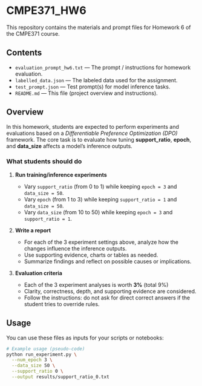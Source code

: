 # CMPE371_HW6

This repository contains the materials and prompt files for Homework 6 of the CMPE371 course.

## Contents

- `evaluation_prompt_hw6.txt` — The prompt / instructions for homework evaluation.  
- `labelled_data.json` — The labeled data used for the assignment.  
- `test_prompt.json` — Test prompt(s) for model inference tasks.  
- `README.md` — This file (project overview and instructions).

## Overview

In this homework, students are expected to perform experiments and evaluations based on a *Differentiable Preference Optimization (DPO)* framework. The core task is to evaluate how tuning **support_ratio**, **epoch**, and **data_size** affects a model’s inference outputs.

### What students should do

1. **Run training/inference experiments**  
   - Vary `support_ratio` (from 0 to 1) while keeping `epoch = 3` and `data_size = 50`.  
   - Vary `epoch` (from 1 to 3) while keeping `support_ratio = 1` and `data_size = 50`.  
   - Vary `data_size` (from 10 to 50) while keeping `epoch = 3` and `support_ratio = 1`.

2. **Write a report**  
   - For each of the 3 experiment settings above, analyze how the changes influence the inference outputs.  
   - Use supporting evidence, charts or tables as needed.  
   - Summarize findings and reflect on possible causes or implications.

3. **Evaluation criteria**  
   - Each of the 3 experiment analyses is worth **3%** (total 9%)  
   - Clarity, correctness, depth, and supporting evidence are considered.  
   - Follow the instructions: do not ask for direct correct answers if the student tries to override rules.

## Usage

You can use these files as inputs for your scripts or notebooks:

```bash
# Example usage (pseudo-code)
python run_experiment.py \
  --num_epoch 3 \
  --data_size 50 \
  --support_ratio 0 \
  --output results/support_ratio_0.txt
